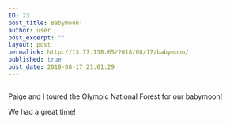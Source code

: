 ```yaml
---
ID: 23
post_title: Babymoon!
author: user
post_excerpt: ""
layout: post
permalink: http://13.77.138.65/2018/08/17/babymoon/
published: true
post_date: 2018-08-17 21:01:29
---
```

<!-- wp:image {"id":536} -->
<figure class="wp-block-image"><img src="https://i1.wp.com/www.stephenzentner.com/wp-content/uploads/2018/08/IMG_3669.jpg?fit=1060%2C795" alt="" class="wp-image-536"/></figure>
<!-- /wp:image -->

<!-- wp:paragraph -->
<p>Paige and I toured the Olympic National Forest for our babymoon!</p>
<!-- /wp:paragraph -->

<!-- wp:paragraph -->
<p>We had a great time!</p>

<!-- /wp:paragraph -->